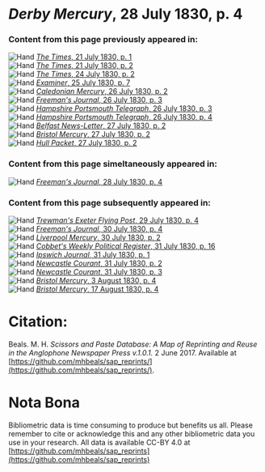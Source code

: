 # *Derby Mercury*, 28 July 1830, p. 4  
  
### Content from this page previously appeared in:  
![Hand](http://scissorsandpaste.net/wp-content/uploads/2017/06/smallhandpointer.png) [*The Times*, 21 July 1830, p. 1](https://mhbeals.github.io/sap_html/The-Times/The-Times-21-July-1830-p-1)  
![Hand](http://scissorsandpaste.net/wp-content/uploads/2017/06/smallhandpointer.png) [*The Times*, 21 July 1830, p. 2](https://mhbeals.github.io/sap_html/The-Times/The-Times-21-July-1830-p-2)  
![Hand](http://scissorsandpaste.net/wp-content/uploads/2017/06/smallhandpointer.png) [*The Times*, 24 July 1830, p. 2](https://mhbeals.github.io/sap_html/The-Times/The-Times-24-July-1830-p-2)  
![Hand](http://scissorsandpaste.net/wp-content/uploads/2017/06/smallhandpointer.png) [*Examiner*, 25 July 1830, p. 7](https://mhbeals.github.io/sap_html/Examiner/Examiner-25-July-1830-p-7)  
![Hand](http://scissorsandpaste.net/wp-content/uploads/2017/06/smallhandpointer.png) [*Caledonian Mercury*, 26 July 1830, p. 2](https://mhbeals.github.io/sap_html/Caledonian-Mercury/Caledonian-Mercury-26-July-1830-p-2)  
![Hand](http://scissorsandpaste.net/wp-content/uploads/2017/06/smallhandpointer.png) [*Freeman's Journal*, 26 July 1830, p. 3](https://mhbeals.github.io/sap_html/Freeman's-Journal/Freeman's-Journal-26-July-1830-p-3)  
![Hand](http://scissorsandpaste.net/wp-content/uploads/2017/06/smallhandpointer.png) [*Hampshire Portsmouth Telegraph*, 26 July 1830, p. 3](https://mhbeals.github.io/sap_html/Hampshire-Portsmouth-Telegraph/Hampshire-Portsmouth-Telegraph-26-July-1830-p-3)  
![Hand](http://scissorsandpaste.net/wp-content/uploads/2017/06/smallhandpointer.png) [*Hampshire Portsmouth Telegraph*, 26 July 1830, p. 4](https://mhbeals.github.io/sap_html/Hampshire-Portsmouth-Telegraph/Hampshire-Portsmouth-Telegraph-26-July-1830-p-4)  
![Hand](http://scissorsandpaste.net/wp-content/uploads/2017/06/smallhandpointer.png) [*Belfast News-Letter*, 27 July 1830, p. 2](https://mhbeals.github.io/sap_html/Belfast-News-Letter/Belfast-News-Letter-27-July-1830-p-2)  
![Hand](http://scissorsandpaste.net/wp-content/uploads/2017/06/smallhandpointer.png) [*Bristol Mercury*, 27 July 1830, p. 2](https://mhbeals.github.io/sap_html/Bristol-Mercury/Bristol-Mercury-27-July-1830-p-2)  
![Hand](http://scissorsandpaste.net/wp-content/uploads/2017/06/smallhandpointer.png) [*Hull Packet*, 27 July 1830, p. 2](https://mhbeals.github.io/sap_html/Hull-Packet/Hull-Packet-27-July-1830-p-2)  
  
### Content from this page simeltaneously appeared in:  
![Hand](http://scissorsandpaste.net/wp-content/uploads/2017/06/smallhandpointer.png) [*Freeman's Journal*, 28 July 1830, p. 4](https://mhbeals.github.io/sap_html/Freeman's-Journal/Freeman's-Journal-28-July-1830-p-4)  
  
### Content from this page subsequently appeared in:  
![Hand](http://scissorsandpaste.net/wp-content/uploads/2017/06/smallhandpointer.png) [*Trewman's Exeter Flying Post*, 29 July 1830, p. 4](https://mhbeals.github.io/sap_html/Trewman's-Exeter-Flying-Post/Trewman's-Exeter-Flying-Post-29-July-1830-p-4)  
![Hand](http://scissorsandpaste.net/wp-content/uploads/2017/06/smallhandpointer.png) [*Freeman's Journal*, 30 July 1830, p. 4](https://mhbeals.github.io/sap_html/Freeman's-Journal/Freeman's-Journal-30-July-1830-p-4)  
![Hand](http://scissorsandpaste.net/wp-content/uploads/2017/06/smallhandpointer.png) [*Liverpool Mercury*, 30 July 1830, p. 2](https://mhbeals.github.io/sap_html/Liverpool-Mercury/Liverpool-Mercury-30-July-1830-p-2)  
![Hand](http://scissorsandpaste.net/wp-content/uploads/2017/06/smallhandpointer.png) [*Cobbet's Weekly Political Register*, 31 July 1830, p. 16](https://mhbeals.github.io/sap_html/Cobbet's-Weekly-Political-Register/Cobbet's-Weekly-Political-Register-31-July-1830-p-16)  
![Hand](http://scissorsandpaste.net/wp-content/uploads/2017/06/smallhandpointer.png) [*Ipswich Journal*, 31 July 1830, p. 1](https://mhbeals.github.io/sap_html/Ipswich-Journal/Ipswich-Journal-31-July-1830-p-1)  
![Hand](http://scissorsandpaste.net/wp-content/uploads/2017/06/smallhandpointer.png) [*Newcastle Courant*, 31 July 1830, p. 2](https://mhbeals.github.io/sap_html/Newcastle-Courant/Newcastle-Courant-31-July-1830-p-2)  
![Hand](http://scissorsandpaste.net/wp-content/uploads/2017/06/smallhandpointer.png) [*Newcastle Courant*, 31 July 1830, p. 3](https://mhbeals.github.io/sap_html/Newcastle-Courant/Newcastle-Courant-31-July-1830-p-3)  
![Hand](http://scissorsandpaste.net/wp-content/uploads/2017/06/smallhandpointer.png) [*Bristol Mercury*, 3 August 1830, p. 4](https://mhbeals.github.io/sap_html/Bristol-Mercury/Bristol-Mercury-3-August-1830-p-4)  
![Hand](http://scissorsandpaste.net/wp-content/uploads/2017/06/smallhandpointer.png) [*Bristol Mercury*, 17 August 1830, p. 4](https://mhbeals.github.io/sap_html/Bristol-Mercury/Bristol-Mercury-17-August-1830-p-4)  


# Citation: 

Beals. M. H. *Scissors and Paste Database: A Map of Reprinting and Reuse in the Anglophone Newspaper Press v.1.0.1.* 2 June 2017. Available at [https://github.com/mhbeals/sap_reprints/](https://github.com/mhbeals/sap_reprints/). 

# Nota Bona

Bibliometric data is time consuming to produce but benefits us all. Please remember to cite or acknowledge this and any other bibliometric data you use in your research. All data is available CC-BY 4.0 at [https://github.com/mhbeals/sap_reprints](https://github.com/mhbeals/sap_reprints)
